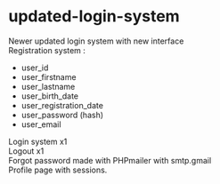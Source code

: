 # updated-login-system
Newer updated login system with new interface  
Registration system :  
- user_id  
- user_firstname  
- user_lastname  
- user_birth_date  
- user_registration_date  
- user_password (hash)  
- user_email  
  
Login system x1  
Logout x1  
Forgot password made with PHPmailer with smtp.gmail  
Profile page with sessions.
